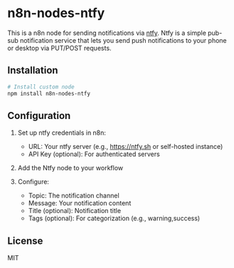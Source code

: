 # n8n-nodes-ntfy

This is a n8n node for sending notifications via [ntfy](https://ntfy.sh/). Ntfy is a simple pub-sub notification service that lets you send push notifications to your phone or desktop via PUT/POST requests.

## Installation

```bash
# Install custom node
npm install n8n-nodes-ntfy
```

## Configuration

1. Set up ntfy credentials in n8n:
   - URL: Your ntfy server (e.g., https://ntfy.sh or self-hosted instance)
   - API Key (optional): For authenticated servers

2. Add the Ntfy node to your workflow
3. Configure:
   - Topic: The notification channel
   - Message: Your notification content
   - Title (optional): Notification title
   - Tags (optional): For categorization (e.g., warning,success)

## License

MIT